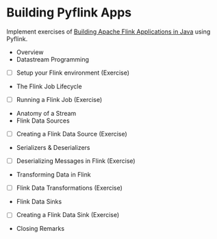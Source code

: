 # Building Pyflink Apps

Implement exercises of [Building Apache Flink Applications in Java](https://developer.confluent.io/courses/flink-java/overview/) using Pyflink.

- Overview
- Datastream Programming
- [ ] Setup your Flink environment (Exercise)
- The Flink Job Lifecycle
- [ ] Running a Flink Job (Exercise)
- Anatomy of a Stream
- Flink Data Sources
- [ ] Creating a Flink Data Source (Exercise)
- Serializers & Deserializers
- [ ] Deserializing Messages in Flink (Exercise)
- Transforming Data in Flink
- [ ] Flink Data Transformations (Exercise)
- Flink Data Sinks
- [ ] Creating a Flink Data Sink (Exercise)
- Closing Remarks
